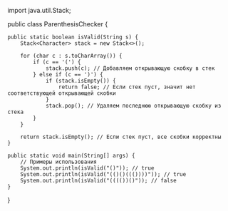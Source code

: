import java.util.Stack;

public class ParenthesisChecker {

    public static boolean isValid(String s) {
        Stack<Character> stack = new Stack<>();

        for (char c : s.toCharArray()) {
            if (c == '(') {
                stack.push(c); // Добавляем открывающую скобку в стек
            } else if (c == ')') {
                if (stack.isEmpty()) {
                    return false; // Если стек пуст, значит нет соответствующей открывающей скобки
                }
                stack.pop(); // Удаляем последнюю открывающую скобку из стека
            }
        }

        return stack.isEmpty(); // Если стек пуст, все скобки корректны
    }

    public static void main(String[] args) {
        // Примеры использования
        System.out.println(isValid("()")); // true
        System.out.println(isValid("(()()((())))")); // true
        System.out.println(isValid("(((())()")); // false
    }
}
